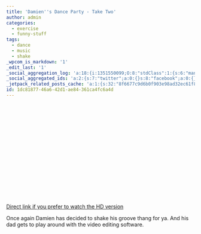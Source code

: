 ```yaml
---
title: 'Damien''s Dance Party - Take Two'
author: admin
categories:
  - exercise
  - funny-stuff
tags:
  - dance
  - music
  - shake
_wpcom_is_markdown: '1'
_edit_last: '1'
_social_aggregation_log: 'a:18:{i:1351550099;O:8:"stdClass":1:{s:6:"manual";s:0:"";}i:1351553671;O:8:"stdClass":1:{s:6:"manual";s:0:"";}i:1351557571;O:8:"stdClass":1:{s:6:"manual";s:0:"";}i:1351565617;O:8:"stdClass":1:{s:6:"manual";s:0:"";}i:1351580833;O:8:"stdClass":1:{s:6:"manual";s:0:"";}i:1351610903;O:8:"stdClass":1:{s:6:"manual";s:0:"";}i:1351655209;O:8:"stdClass":1:{s:6:"manual";s:0:"";}i:1351743770;O:8:"stdClass":1:{s:6:"manual";s:0:"";}i:1351917083;O:8:"stdClass":1:{s:6:"manual";s:0:"";}i:1371995596;O:8:"stdClass":2:{s:6:"manual";b:0;s:5:"items";a:0:{}}i:1372016226;O:8:"stdClass":2:{s:6:"manual";b:0;s:5:"items";a:0:{}}i:1372032939;O:8:"stdClass":2:{s:6:"manual";b:0;s:5:"items";a:0:{}}i:1372042799;O:8:"stdClass":2:{s:6:"manual";b:0;s:5:"items";a:0:{}}i:1372153486;O:8:"stdClass":2:{s:6:"manual";b:0;s:5:"items";a:0:{}}i:1372569945;O:8:"stdClass":2:{s:6:"manual";b:0;s:5:"items";a:0:{}}i:1372887217;O:8:"stdClass":2:{s:6:"manual";b:0;s:5:"items";a:0:{}}i:1373058378;O:8:"stdClass":2:{s:6:"manual";b:0;s:5:"items";a:0:{}}i:1373231800;O:8:"stdClass":2:{s:6:"manual";b:0;s:5:"items";a:0:{}}}'
_social_aggregated_ids: 'a:2:{s:7:"twitter";a:0:{}s:8:"facebook";a:0:{}}'
_jetpack_related_posts_cache: 'a:1:{s:32:"8f6677c9d6b0f903e98ad32ec61f8deb";a:2:{s:7:"expires";i:1515548209;s:7:"payload";a:3:{i:0;a:1:{s:2:"id";i:228;}i:1;a:1:{s:2:"id";i:222;}i:2;a:1:{s:2:"id";i:226;}}}}'
id: 1dc81877-46a6-42d1-ae84-361ca4fc6a4d
---
```

<p><object width="450" height="253"><param name="allowfullscreen" value="true" /><param name="allowscriptaccess" value="always" /><param name="movie" value="http://vimeo.com/moogaloop.swf?clip_id=2971019&amp;server=vimeo.com&amp;show_title=0&amp;show_byline=0&amp;show_portrait=0&amp;color=ffffff&amp;fullscreen=1" /><embed src="http://vimeo.com/moogaloop.swf?clip_id=2971019&amp;server=vimeo.com&amp;show_title=0&amp;show_byline=0&amp;show_portrait=0&amp;color=ffffff&amp;fullscreen=1" type="application/x-shockwave-flash" allowfullscreen="true" allowscriptaccess="always" width="450" height="253"></embed></object></p>
<p><a href="http://vimeo.com/2971019">Direct link if you prefer to watch the HD version</a></p>
<p>Once again Damien has decided to shake his groove thang for ya.  And his dad gets to play around with the video editing software.</p>
